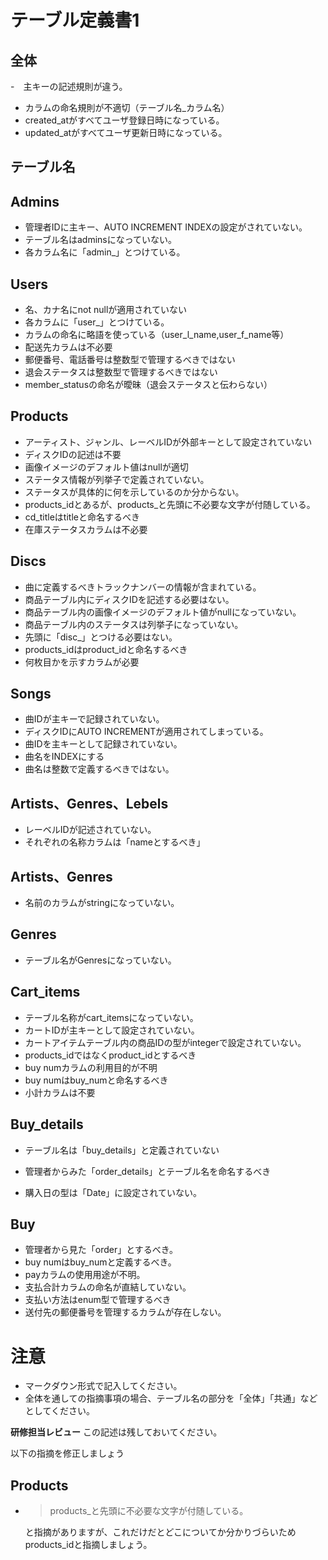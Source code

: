 # テーブル定義書1
## 全体
-　主キーの記述規則が違う。
- カラムの命名規則が不適切（テーブル名_カラム名）
- created_atがすべてユーザ登録日時になっている。
- updated_atがすべてユーザ更新日時になっている。
## テーブル名
## Admins
- 管理者IDに主キー、AUTO INCREMENT INDEXの設定がされていない。
- テーブル名はadminsになっていない。
- 各カラム名に「admin_」とつけている。
## Users
- 名、カナ名にnot nullが適用されていない
- 各カラムに「user_」とつけている。
- カラムの命名に略語を使っている（user_l_name,user_f_name等）
- 配送先カラムは不必要
- 郵便番号、電話番号は整数型で管理するべきではない
- 退会ステータスは整数型で管理するべきではない
- member_statusの命名が曖昧（退会ステータスと伝わらない）
## Products
- アーティスト、ジャンル、レーベルIDが外部キーとして設定されていない
- ディスクIDの記述は不要
- 画像イメージのデフォルト値はnullが適切
- ステータス情報が列挙子で定義されていない。
- ステータスが具体的に何を示しているのか分からない。
- products_idとあるが、products_と先頭に不必要な文字が付随している。
- cd_titleはtitleと命名するべき
- 在庫ステータスカラムは不必要
## Discs
- 曲に定義するべきトラックナンバーの情報が含まれている。
- 商品テーブル内にディスクIDを記述する必要はない。
- 商品テーブル内の画像イメージのデフォルト値がnullになっていない。
- 商品テーブル内のステータスは列挙子になっていない。
- 先頭に「disc_」とつける必要はない。
- products_idはproduct_idと命名するべき
- 何枚目かを示すカラムが必要
## Songs
- 曲IDが主キーで記録されていない。
- ディスクIDにAUTO INCREMENTが適用されてしまっている。
- 曲IDを主キーとして記録されていない。
- 曲名をINDEXにする
- 曲名は整数で定義するべきではない。
## Artists、Genres、Lebels
- レーベルIDが記述されていない。
- それぞれの名称カラムは「nameとするべき」
## Artists、Genres
- 名前のカラムがstringになっていない。

## Genres
- テーブル名がGenresになっていない。

## Cart_items
- テーブル名称がcart_itemsになっていない。
- カートIDが主キーとして設定されていない。
- カートアイテムテーブル内の商品IDの型がintegerで設定されていない。
- products_idではなくproduct_idとするべき
- buy numカラムの利用目的が不明
- buy numはbuy_numと命名するべき
- 小計カラムは不要
## Buy_details
- テーブル名は「buy_details」と定義されていない
- 管理者からみた「order_details」とテーブル名を命名するべき

- 購入日の型は「Date」に設定されていない。

## Buy
- 管理者から見た「order」とするべき。
- buy numはbuy_numと定義するべき。
- payカラムの使用用途が不明。
- 支払合計カラムの命名が直結していない。
- 支払い方法はenum型で管理するべき
- 送付先の郵便番号を管理するカラムが存在しない。

# 注意
* マークダウン形式で記入してください。
* 全体を通しての指摘事項の場合、テーブル名の部分を「全体」「共通」などとしてください。

**研修担当レビュー**
この記述は残しておいてください。

以下の指摘を修正しましょう
## Products
- >products_と先頭に不必要な文字が付随している。
  
  と指摘がありますが、これだけだとどこについてか分かりづらいためproducts_idと指摘しましょう。
